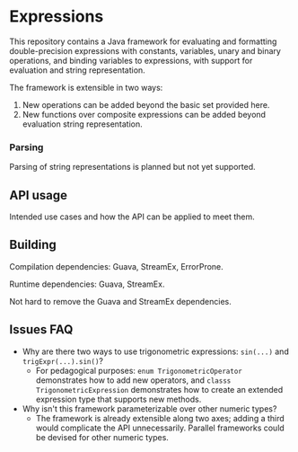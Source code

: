 # Expressions

This repository contains a Java framework for evaluating and formatting double-precision
expressions with constants, variables, unary and binary operations, and binding variables
to expressions, with support for evaluation and string representation.

The framework is extensible in two ways:

1. New operations can be added beyond the basic set provided here.
1. New functions over composite expressions can be added beyond evaluation
   string representation.

### Parsing

Parsing of string representations is planned but not yet supported.


## API usage

Intended use cases and how the API can be applied to meet them.


## Building

Compilation dependencies: Guava, StreamEx, ErrorProne.

Runtime dependencies: Guava, StreamEx.

Not hard to remove the Guava and StreamEx dependencies.


## Issues FAQ

- Why are there two ways to use trigonometric expressions: `sin(...)` and `trigExpr(...).sin()`?
  - For pedagogical purposes:
    `enum TrigonometricOperator` demonstrates how to add new operators,
    and `classs TrigonometricExpression` demonstrates how to create an
    extended expression type that supports new methods.
- Why isn't this framework parameterizable over other numeric types?
  - The framework is already extensible along two axes; adding a third
    would complicate the API unnecessarily. Parallel frameworks could
    be devised for other numeric types.

